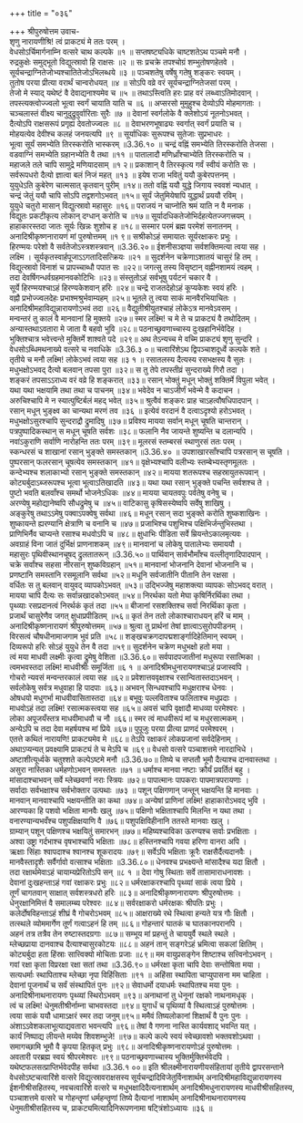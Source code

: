 +++
title = "०३६"

+++
श्रीपुरुषोत्तम उवाच-  
शृणु नारायणीश्रि! त्वं प्राकट्यं मे ततः परम् ।  
वेधसोऽर्चिमार्गनाम्नि वत्सरे चाथ कल्पके ॥१ ॥
सप्तषष्ट्यधिके चाष्टशतेऽथ पञ्चमे मनौ ।  
रुद्रकुक्षेः समुद्भूतो विद्युत्स्रावो हि राक्षसः ॥२ ॥
सः प्रचक्रे तपश्चोग्रं शम्भुतोषणहेतवे ।  
सूर्यचन्द्राग्नितेजोभ्यश्चातितेजोऽभिलब्धये ॥३ ॥
पञ्चशतेषु वर्षेषु गतेषु शङ्करः स्वयम् ।  
तुतोष परया प्रीत्या वरार्थं चान्वरोधयत् ॥४ ॥
सोऽपि वव्रे वरं सूर्यचन्द्राग्नितेजसां परम् ।  
तेजो मे स्याद् यथेष्टं वै देवाद्यनाश्यमेव च ॥५ ॥
तथाऽस्त्विति हरः प्राह वरं लब्ध्वाऽतिमोदवान् ।  
तपस्त्यक्त्वोज्ज्वलो भूत्वा स्वर्गं चायाति याति च ॥६ ॥
अप्सरसो मुमुहुश्च देव्योऽपि मोहमागताः ।  
चञ्चलास्तं वीक्ष्य चानुदुद्रुवुर्वारिताः सुरैः ॥७ ॥
देवानां स्वर्गलोके वै क्लेशोऽयं नूतनोऽभवत् ।  
दैत्योऽपि राक्षसरूपं प्रगृह्य देवतोज्ज्वलः ॥८ ॥
देवाभरणभूषाढ्यः स्वर्गात् स्वर्गं प्रयाति च ।  
मोहयत्येव देवीश्च कलहं जनयत्यपि ॥९ ॥
सूर्याधिकः सुरूपश्च सुतेजाः सुप्रभाधरः ।  
भूत्वा सूर्यं समभ्येति तिरस्करोति भास्करम् ॥3.36.१० ॥
चन्द्रं वह्निं समभ्येति तिरस्करोति तेजसा ।  
वडवाग्निं समभ्येति ग्रहानभ्येति वै तथा ॥११ ॥
पातालादौ मणिध्राँश्चाभ्येति तिरस्करोति च ।  
महाजले तले चापि सामुद्रे मणियादसाम् ॥१ २॥
प्रकाशान् वै तिरस्कृत्य गर्वं स्वीयं करोति सः ।  
सर्वरूपधरो दैत्यो ज्ञात्वा बलं निजं महत् ॥१३ ॥
इयेष राजा भवितुं ययौ कुबेरपत्तनम् ।  
युयुधेऽति कुबेरेण चात्मसात् कृतवान् पुरीम् ॥१४॥
ततो वह्निं ययौ युद्धे जिगाय स्ववशं न्यधात् ।  
चन्द्रं जेतुं ययौ चापि सोऽपि तद्वशगोऽभवत् ॥१५॥
सूर्यं जेतुमियेषापि युद्धार्थं प्रययौ रविम् ।  
युयुधे चतुरो मासान् विद्युत्स्रावो महासुरः ॥१६॥
पराजयं न चाप्नोति श्रमं याति न वै मनाक ।  
विद्युतः प्रकटीकृत्य लोकान् दग्धान् करोति च ॥१७॥
सूर्यादधिकतेजोभिर्दहत्येतज्जगत्त्रयम् ।  
हाहाकारस्तदा जातः सूर्यः खिन्नः शुशोच ह ॥१८॥
सस्मार परमं ब्रह्म परमेशं सनातनम् ।  
अनादिश्रीकृष्णनारायणं मां पुरुषोत्तमम् ॥१ ९॥
सश्रीकोऽहं समायातः सूर्यरक्षाकरः प्रभुः ।  
हिरण्मयः परेशो वै सर्वतेजोऽस्त्रशस्त्रवान् ॥3.36.२०॥
ईशनीसञ्ज्ञया सर्वशक्तिमत्या त्वया सह ।  
लक्ष्मि । सूर्यकृतस्वार्हपूजाऽऽगतादिसत्क्रियः ॥२१ ॥
सुदर्शनेन चक्रेणाऽशातयं चासुरं हि तम् ।  
विद्युत्स्रावो विनाशं च प्रापच्चाब्धौ पपात सः ॥२२॥
जगत्सु तस्य विसृष्टान् वह्नीनशामयं त्वहम् ।  
तदा देवर्षिगन्धर्वग्रहमानवकोटिभिः ॥२३॥
संस्तुतोऽहं सर्वभूषु पर्यटनं चकार वै ।  
सूर्ये हिरण्मयश्चाऽहं हिरण्यकेशवान् हरिः ॥२४॥
चन्द्रे राजतदेहोऽहं कूप्यकेशः स्वयं हरिः ।  
वह्नौ प्रभोज्ज्वलदेहः प्रभाश्मश्रुर्भवाम्यहम् ॥२५॥
भूतले तु त्वया साकं मानवैरभियाचितः ।  
अनादिश्रीमहाविद्युन्नारायणोऽभवं तदा ॥२६॥
वैद्युतीश्रीयुतश्चाहं लोकेऽत्र मानवेऽवसम् ।  
मन्वन्तरं तु कालं वै मानवानां हि मुक्तये ॥२७॥
स्मर लक्ष्मि! च मे ते च प्राकट्यं वै तथोदितम् ।  
अन्यास्तथाऽवतारा मे जाता वै बहवो भुवि ॥२८॥
पठनाच्छ्रवणाच्चास्य दुःखहानिर्भवेदिह ।  
भुक्तिश्चात्र भवेत्त्वन्ते मुक्तिर्मे शाश्वते पदे ॥२९॥
अथ तेऽन्यच्च मे वच्मि प्राकट्यं शृणु सुन्दरि ।  
वेधसोऽब्धिमथनाख्ये वत्सरे च नवाधिके ॥3.36.३ ०॥
चत्वारिंशेऽथ द्विपञ्चाशदूर्ध्वे कल्पके शते ।  
तृतीये च मनौ लक्ष्मि! लोकेऽभवं त्वया सह ॥३ १ ॥
रसातलस्य दैत्यस्य रसभक्षस्य वै सुतः ।  
मधुभक्षोऽभवद् दैत्यो बलवान् तपसा पुरा ॥३२॥
स तु तेपे तपस्तीव्रं सुन्दराख्ये गिरौ तदा ।  
शङ्करं तपसाऽऽराध्य वरं वव्रे हि शङ्करात् ॥३३॥
रसान् भोक्तुं मधून् भोक्तुं शक्तिर्मे विपुला भवेत् ।  
यथा यथा भक्षयामि तथा तथा च पाचनम् ॥३४॥
भवेदेव न चाऽजीर्णं भवेन्मे वै कदाचन ।  
अरुचिश्चापि मे न स्यात्पुष्टिर्बलं महद् भवेत् ॥३५॥
श्रुत्वैवं शङ्करः प्राह चाऽहत्वौषधिपादपान् ।  
रसान् मधून् भुङ्क्ष्व का चान्यथा मरणं तव ॥३६ ॥
इत्येवं वरदानं वै दत्वाऽदृश्यो हरोऽभवत् ।  
मधुभक्षोऽसुरश्चापि सुन्दराद्रौ द्रुमादिषु ॥३७॥
प्रविश्य मायया सर्वान् मधून् चूषति चान्तरान् ।  
पत्रपुष्पादिकस्थान् स मधून् चूषति सर्वशः ॥३८॥
फलानि नैव जायन्ते शुष्यन्ति च दलान्यपि ।  
नवांऽकुराणि सर्वाणि नारोहन्ति ततः परम् ॥३९॥
मूलरसं स्तम्बरसं स्थाणुरसं ततः परम् ।  
स्कन्धरसं च शाखानां रसान् भुङ्क्ते समस्तकान् ॥3.36.४० ॥
उपशाखारसाँश्चापि पत्ररसान् स चूषति ।  
पुष्परसान् फलरसान् चूषत्येव समस्तकान् ॥४१॥
वृक्षेभ्यश्चापि वलीभ्यः स्तम्बेभ्यस्तृणमूलतः ।  
कन्देभ्यश्च शलाकाभ्यो रसान् भुङ्क्ते समस्तकान् ॥४२॥
मायया शतरूपश्च सहस्रायुतरूपवान् ।  
कोट्यर्बुदाऽब्जरूपश्च भूत्वा भूत्वाऽतिखादति ॥४३॥
यथा यथा रसान् भुङ्क्ते पचन्ति सर्वशश्च ते ।  
पुष्टो भवति बलवाँश्च समर्थो भोजनेऽधिकः ॥४४॥
मायया चायतवपुः पर्वतेषु वनेषु च ।  
अरण्येषु महोद्यानेष्वपि सौधद्रुमेषु च ॥४५॥
वाटिकासु कृषिसस्येष्वपि सर्वेषु शाखिषु ।  
अङ्कुरेषु तथाऽऽमेषु पक्वाऽपक्वेषु सर्वथा ॥४६॥
मधून् रसान् सदा भुङ्क्ते करोति शुष्कशाखिनः ।  
शुष्कायन्ते ह्यरण्यानि क्षेत्राणि च वनानि च ॥४७॥
प्रजाभिश्च पशुभिश्च पक्षिभिर्जन्तुभिस्तथा ।  
प्राणिभिर्नैव चाप्यन्ते रसाश्च मधवोऽपि च ॥४८॥
क्षुधाभिः पीडिता सर्वे म्रियन्तेऽकालमृत्यवः ।  
अवग्राहं विना जातं दुर्भिक्षं प्राणनाशकम् ॥४९॥
मानवानां च लोकेषु पातालेभ्यः समाययौ ।  
महासुरः पृथिवीस्थानचूषद् द्रुलतातरून् ॥3.36.५०॥
पार्थिवान् सार्वभौमाँश्च वल्लीतृणादिपादपान् ।  
चक्रे सर्वांश्च सहसा नीरसान् शुष्कविग्रहान् ॥५१॥
मानवानां भोजनानि देवानां भोजनानि च ।  
प्रणष्टानि समस्तानि रसमूलानि सर्वथा ॥५२॥
मधूनि सर्वजातीनि पीतानि तेन रक्षसा ।  
वर्धितः स तु बलवान् वायुवद् व्यापकोऽभवत् ॥५३॥
उद्भिज्जेषु महाशक्त्या व्यापकः सोऽभवद् वरात् ।  
मायया चापि दैत्यः सः सर्वान्नखादकोऽभवत् ॥५४॥
निरर्थका यतो मेघा कृषिर्निरर्थिका तथा ।  
पृथ्व्याः रसप्रदानत्वं निरर्थकं कृतं तदा ॥५५॥
बीजानां रसशक्तिश्च सर्वा निरर्थिका कृता ।  
प्रजार्थं चासुरेणैव जगत् क्षुधाप्रपीडितम् ॥५६॥
कृतं तेन ततो लोकाश्चाराधयन् हरिं च माम् ।  
अनादिश्रीकृष्णनारायणं श्रीपुरुषोत्तमम् ॥५७॥
श्रुत्वा तु प्रार्थनां तेषां ज्ञात्वाऽसुरोपपीडनम् ।  
विरसत्वं चौषधीनामाजगाम भुवं प्रति ॥५८॥
शङ्खचक्रगदापद्मशार्ङ्गादिहेतिमान् स्वयम् ।  
दिव्यरूपो हरिः सोऽहं युयुधे तेन वै तदा ॥५९॥
सुदर्शनेन चक्रेण मधुभक्षो हतो मया ।  
त्वं मया माधवी लक्ष्मीः कृत्वा द्रुमेषु वेशिता ॥3.36.६०॥
सर्वपादपजातीनां मधुरूपा रसात्मिका ।  
त्वमभवस्तदा लक्ष्मि! माधवीश्रीः समूर्जिता ॥६ १ ॥
अनादिश्रीमधुनारायणश्चाऽहं प्रजास्वपि ।  
गोचरो न्यवसं मन्वन्तरकालं त्वया सह ॥६२॥
प्रवेशात्तववृक्षाश्च रसान्वितास्तदाऽभवन् ।  
सर्वलोकेषु सर्वत्र मधुवाहा हि पादपाः ॥६३॥
अभवन् सिन्धवश्चापि मधुक्षराश्च धेनवः ।  
ओषधयो मधुगर्भा माधवीवासितास्तदा ॥६४॥
बभूवुः पल्लविताश्च फलिताश्च मधुप्रदाः ।  
माधवोऽहं तदा लक्ष्मि! रसात्मकस्त्वया सह ॥६५॥
अवसं चापि वृक्षादौ माधव्या परमेश्वरः ।  
लोका अपूजयँस्तत्र माधवीमाधवौ च नौ ॥६६॥
स्मर त्वं माधवीरूपं मां च मधुरसात्मकम् ।  
अन्येऽपि च तदा देवा महर्षयश्च मां प्रिये ॥६७॥
पुपूजुः परया प्रीत्या प्राणदं परमेश्वरम् ।  
एतत्ते कथितं नारायणि! प्राकट्यमेव मे ॥६८॥
तेऽपि रक्षाकरं लोकप्रजानां सर्वदेहिनाम् ।  
अथाऽप्यन्यत् प्रवक्ष्यामि प्राकट्यं ते च मेऽपि च ॥६९॥
वेधसो वत्सरे पञ्चाशत्तमे नारदाभिधे ।  
अष्टाशीत्यूर्ध्वके चतुश्शते कल्पेऽष्टमे मनौ ॥3.36.७०॥
तिष्ये च सप्ततौ भूमौ दैत्याश्च दानवास्तथा ।  
असुरा नास्तिका धर्महणोऽभवन् समस्ततः ॥७१ ॥
धर्माश्च मानवा नष्टाः क्रौर्यं प्रवर्तितं बहु ।  
मांसादाश्चाभवन् सर्वे म्लेच्छवर्णा नराः स्त्रियः ॥७२॥
पापात्मानः पापकराः पापमात्रपरायणाः ।  
सर्वादाः सर्वभक्षाश्च सर्वभोक्तार उत्पथाः ॥७३ ॥
पशून् पक्षिगणान् जन्तून् भक्षयन्ति हि मानवाः ।  
मानवान् मानवाश्चापि भक्षयन्तीति का कथा ॥७४॥
अन्येषां प्राणिनां लक्ष्मि! हाहाकारोऽभवद् भुवि ।  
आरण्यका हि पशवो भक्षिता मानवैः खलु ॥७५॥
पक्षिणो भक्षिताश्चापि मिलन्ति न यथा तथा ।  
वनारण्यान्यभवँश्च पशुपक्षिक्षयाणि वै ॥७६॥
पशुपक्षिविहीनानि ततस्ते मानवाः खलु ।  
ग्राम्यान् पशून् पक्षिणश्च भक्षयितुं समारभन् ॥७७॥
महिष्यश्चाविका ऊरण्यश्च सर्वाः प्रभक्षिताः ।  
अश्वा उष्ट्रा गर्दभाश्च वृषभाश्चापि भक्षिताः ॥७८॥
हस्तिनश्चापि गवया हरिणा वानरा अपि ।  
ऋक्षाः सिंहाः श्वापदाश्च श्वानश्च शूकरादयः ॥७९॥
सर्वेऽपि भक्षिताः क्रूरैः राक्षसैर्दैत्यदानवैः ।  
मानवैस्तादृशैः सर्वैर्गावो वत्साश्च भक्षिताः ॥3.36.८०॥
धेनवश्च प्रभक्ष्यन्ते मांसादैश्च यदा क्षितौ ।  
तदा रक्षार्थमेवाऽहं चायाम्यप्रेरितोऽपि सन् ॥८ १ ॥
देवा गोषु स्थिताः सर्वे तासामाराधनावशः ।  
देवानां दुःखहन्ताऽहं गवां रक्षाकरः प्रभुः ॥८२॥
धर्मरक्षाकरश्चापि पृथ्व्यां साकं त्वया प्रिये ।  
तूर्णं चागतवान् साक्षात् सर्वशस्त्रधरो हरिः ॥८३॥
अनादिश्रीकृष्णनारायणः श्रीपुरुषोत्तमः ।  
धेनुरक्षानिमित्तं वै समालम्ब्य परेश्वरः ॥८४॥
सर्वरक्षाकरो धर्मरक्षकः श्रीपतिः प्रभुः ।  
कलेर्दोषविहन्ताऽहं शीघ्रं वै गोचरोऽभवम् ॥८५॥
आक्षराख्ये रथे स्थित्वा हन्यते यत्र गौः क्षितौ ।  
तत्स्थले व्योममार्गेण तूर्णं गत्वाऽहनं हि तम् ॥८६॥
गोहन्तारं घातकं च घातकानपरानपि ।  
अहनं तत्र तत्रैव तेन रुष्टास्तदग्रगाः ॥८७॥
सम्भूय मां प्रहन्तुं ते चाययुर्वै स्थले स्थले ।  
म्लेच्छप्राया दानवाश्च दैत्याश्चासुरकोटयः ॥८८॥
अहनं तान् सङ्गरेऽहं भ्रमित्वा सकलां क्षितिम् ।  
कोट्यर्बुदा हता हिंस्राः सात्त्विक्यो मोचिताः प्रजाः ॥८९॥
मम वायुप्रसङ्गेन शिष्टाश्च सत्त्विनोऽभवन् ।  
गवां रक्षा कृता विप्ररक्षा रक्षा सतां तथा ॥3.36.९०॥
धर्मरक्षा कृता चापि देवाः सन्तोषिता मया ।  
सत्यधर्माः स्थापिताश्च म्लेच्छा नृपा विहिंसिताः ॥९१ ॥
अहिंसा स्थापिता चाप्युपासना मम चाहिता ।  
देवानां पूजनार्थं च सर्वं संस्थापितं पुनः ॥९२॥
सेवाधर्मो दयाधर्मः स्थापितश्च मया पुनः ।  
अनादिश्रीनाथनारायणः पृथ्व्यां स्थिरोऽभवम् ॥९३॥
अनाथानां तु धेनूनां रक्षको नाथनामधृक् ।  
त्वं च लक्ष्मि! धेनुमतीश्रीर्नाम्ना चाभवस्तदा ॥९४॥
युगार्धं च पृथिव्यां वै स्थित्वाऽहं पुरुषोत्तमः ।  
त्वया साकं ययौ धामाऽक्षरं स्मर तदा जनुम्॥९५॥
ममैवं तिष्यलोकानां शिक्षार्थं वै पुनः पुनः ।  
अंशाऽऽवेशकलाभूत्याद्यवतारा भवन्त्यपि ॥९६॥
तेषां वै गणना नास्ति कार्यवशाद् भवन्ति यत् ।  
कार्यं निष्पाद्य लीयन्ते मय्येव शिवशम्भुजे! ॥९७॥
कल्पे कल्पे स्वयं स्वेच्छावशो भक्तवशोऽथवा ।  
समागच्छामि भूमौ वै कृपया हितकृत् प्रभुः ॥९८॥
अनादिश्रीकृष्णनारायणोऽहं पुरुषोत्तमः ।  
अवतारी परब्रह्म स्वयं श्रीपरमेश्वरः ॥९९॥
पठनाच्छ्रवणाच्चास्य भुक्तिर्मुक्तिर्भवेदपि ।  
यथेष्टफलसत्प्राप्तिर्भवेदपीह सर्वथा ॥3.36.१ ००॥
इति श्रीलक्ष्मीनारायणीयसंहितायां तृतीये द्वापरसन्ताने वेधसोऽष्टचत्वारिंशे वत्सरे विद्युत्स्रावराक्षसस्य सूर्यचन्द्रादिविजेतुर्विनाशार्थम् अनादिश्रीमहाविद्युन्नारायणस्य  
ईशनीश्रीसहितस्य, नवचत्वारिंशे वत्सरे च मधुभक्षादिदैत्यनाशार्थम् अनादिश्रीमधुनारायणस्य माधवीश्रीसहितस्य, पञ्चाशत्तमे वत्सरे च गोहन्तॄणां धर्महन्तॄणां तिष्ये दैत्यानां नाशार्थम् अनादिश्रीनाथनारायणस्य धेनुमतीश्रीसहितस्य च, प्राकट्यमित्यादिनिरूपणनामा षट्त्रिंशोऽध्यायः ॥३६ ॥
    
